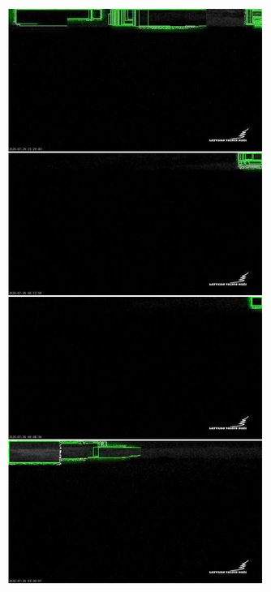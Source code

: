 ![20200729-222115-225120](in/20200729/20200729-222115-225120_0_.jpg)
![20200729-225125-232130](in/20200729/20200729-225125-232130_0_.jpg)
![20200729-232135-235140](in/20200729/20200729-232135-235140_0_.jpg)
![20200730-020819-023824](in/20200730/20200730-020819-023824_0_.jpg)
